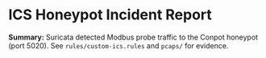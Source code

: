 # ICS Honeypot Incident Report
**Summary:** Suricata detected Modbus probe traffic to the Conpot honeypot (port 5020).
See `rules/custom-ics.rules` and `pcaps/` for evidence.
